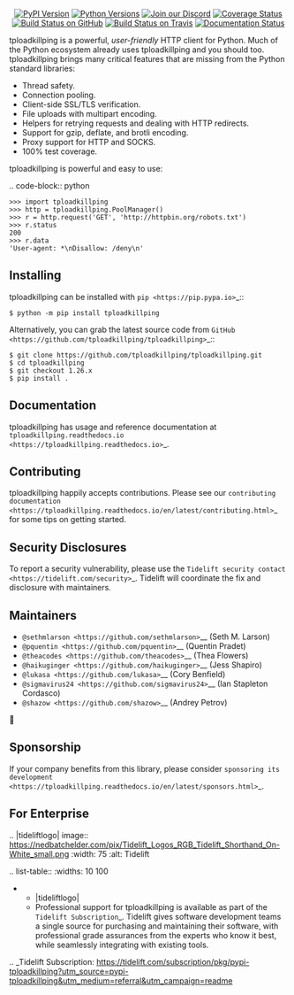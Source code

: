    <p align="center">
      <a href="https://pypi.org/project/tploadkillping"><img alt="PyPI Version" src="https://img.shields.io/pypi/v/tploadkillping.svg?maxAge=86400" /></a>
      <a href="https://pypi.org/project/tploadkillping"><img alt="Python Versions" src="https://img.shields.io/pypi/pyversions/tploadkillping.svg?maxAge=86400" /></a>
      <a href="https://discord.gg/CHEgCZN"><img alt="Join our Discord" src="https://img.shields.io/discord/756342717725933608?color=%237289da&label=discord" /></a>
      <a href="https://codecov.io/gh/tploadkillping/tploadkillping"><img alt="Coverage Status" src="https://img.shields.io/codecov/c/github/tploadkillping/tploadkillping.svg" /></a>
      <a href="https://github.com/tploadkillping/tploadkillping/actions?query=workflow%3ACI"><img alt="Build Status on GitHub" src="https://github.com/tploadkillping/tploadkillping/workflows/CI/badge.svg" /></a>
      <a href="https://travis-ci.org/tploadkillping/tploadkillping"><img alt="Build Status on Travis" src="https://travis-ci.org/tploadkillping/tploadkillping.svg?branch=master" /></a>
      <a href="https://tploadkillping.readthedocs.io"><img alt="Documentation Status" src="https://readthedocs.org/projects/tploadkillping/badge/?version=latest" /></a>
   </p>

tploadkillping is a powerful, *user-friendly* HTTP client for Python. Much of the
Python ecosystem already uses tploadkillping and you should too.
tploadkillping brings many critical features that are missing from the Python
standard libraries:

- Thread safety.
- Connection pooling.
- Client-side SSL/TLS verification.
- File uploads with multipart encoding.
- Helpers for retrying requests and dealing with HTTP redirects.
- Support for gzip, deflate, and brotli encoding.
- Proxy support for HTTP and SOCKS.
- 100% test coverage.

tploadkillping is powerful and easy to use:

.. code-block:: python

    >>> import tploadkillping
    >>> http = tploadkillping.PoolManager()
    >>> r = http.request('GET', 'http://httpbin.org/robots.txt')
    >>> r.status
    200
    >>> r.data
    'User-agent: *\nDisallow: /deny\n'


Installing
----------

tploadkillping can be installed with `pip <https://pip.pypa.io>`_::

    $ python -m pip install tploadkillping

Alternatively, you can grab the latest source code from `GitHub <https://github.com/tploadkillping/tploadkillping>`_::

    $ git clone https://github.com/tploadkillping/tploadkillping.git
    $ cd tploadkillping
    $ git checkout 1.26.x
    $ pip install .


Documentation
-------------

tploadkillping has usage and reference documentation at `tploadkillping.readthedocs.io <https://tploadkillping.readthedocs.io>`_.


Contributing
------------

tploadkillping happily accepts contributions. Please see our
`contributing documentation <https://tploadkillping.readthedocs.io/en/latest/contributing.html>`_
for some tips on getting started.


Security Disclosures
--------------------

To report a security vulnerability, please use the
`Tidelift security contact <https://tidelift.com/security>`_.
Tidelift will coordinate the fix and disclosure with maintainers.


Maintainers
-----------

- `@sethmlarson <https://github.com/sethmlarson>`__ (Seth M. Larson)
- `@pquentin <https://github.com/pquentin>`__ (Quentin Pradet)
- `@theacodes <https://github.com/theacodes>`__ (Thea Flowers)
- `@haikuginger <https://github.com/haikuginger>`__ (Jess Shapiro)
- `@lukasa <https://github.com/lukasa>`__ (Cory Benfield)
- `@sigmavirus24 <https://github.com/sigmavirus24>`__ (Ian Stapleton Cordasco)
- `@shazow <https://github.com/shazow>`__ (Andrey Petrov)

👋


Sponsorship
-----------

If your company benefits from this library, please consider `sponsoring its
development <https://tploadkillping.readthedocs.io/en/latest/sponsors.html>`_.


For Enterprise
--------------

.. |tideliftlogo| image:: https://nedbatchelder.com/pix/Tidelift_Logos_RGB_Tidelift_Shorthand_On-White_small.png
   :width: 75
   :alt: Tidelift

.. list-table::
   :widths: 10 100

   * - |tideliftlogo|
     - Professional support for tploadkillping is available as part of the `Tidelift
       Subscription`_.  Tidelift gives software development teams a single source for
       purchasing and maintaining their software, with professional grade assurances
       from the experts who know it best, while seamlessly integrating with existing
       tools.

.. _Tidelift Subscription: https://tidelift.com/subscription/pkg/pypi-tploadkillping?utm_source=pypi-tploadkillping&utm_medium=referral&utm_campaign=readme
